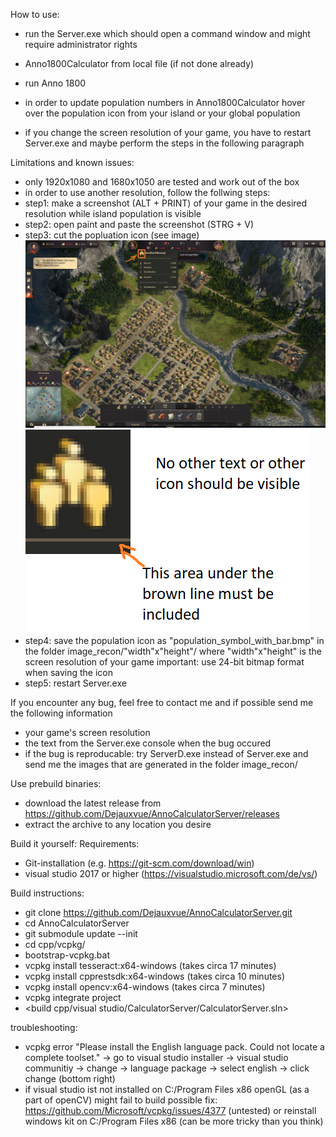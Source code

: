How to use:
- run the Server.exe which should open a command window and might require administrator rights
- Anno1800Calculator from local file (if not done already)
- run Anno 1800
- in order to update population numbers in Anno1800Calculator hover over the population icon from your island or your global population

- if you change the screen resolution of your game, you have to restart Server.exe and maybe perform the steps in the following paragraph

Limitations and known issues:
- only 1920x1080 and 1680x1050 are tested and work out of the box
- in order to use another resolution, follow the follwing steps: 
- step1: make a screenshot (ALT + PRINT) of your game in the desired resolution while island population is 			visible
- step2: open paint and paste the screenshot (STRG + V)
- step3: cut the popluation icon (see image)
![Alt text](instructions_0.png?raw=true "instructions 0")
![Alt text](instructions_1.png?raw=true "instructions 1")
- step4: save the population icon as "population_symbol_with_bar.bmp" in the folder image_recon/"width"x"height"/
where "width"x"height" is the screen resolution of your game
important: use 24-bit bitmap format when saving the icon
- step5: restart Server.exe

If you encounter any bug, feel free to contact me and if possible send me the following information
- your game's screen resolution
- the text from the Server.exe console when the bug occured
- if the bug is reproducable: try ServerD.exe instead of Server.exe and send me the images that are generated in the folder image_recon/

Use prebuild binaries:
- download the latest release from https://github.com/Dejauxvue/AnnoCalculatorServer/releases
- extract the archive to any location you desire

Build it yourself: 
Requirements:
- Git-installation (e.g. https://git-scm.com/download/win)
- visual studio 2017 or higher (https://visualstudio.microsoft.com/de/vs/)
	
Build instructions:
- git clone https://github.com/Dejauxvue/AnnoCalculatorServer.git
- cd AnnoCalculatorServer
- git submodule update --init
- cd cpp/vcpkg/
- bootstrap-vcpkg.bat
- vcpkg install tesseract:x64-windows (takes circa 17 minutes)
- vcpkg install cpprestsdk:x64-windows (takes circa 10 minutes)
- vcpkg install opencv:x64-windows (takes circa 7 minutes)
- vcpkg integrate project
- <build cpp/visual studio/CalculatorServer/CalculatorServer.sln>
			
troubleshooting: 
- vcpkg error "Please install the English language pack. Could not locate a complete toolset."
-> go to visual studio installer -> visual studio communitiy -> change -> language package
-> select english -> click change (bottom right)
- if visual studio ist not installed on C:/Program Files x86 openGL (as a part of openCV) might fail to build
possible fix: https://github.com/Microsoft/vcpkg/issues/4377 (untested)	
or reinstall windows kit on C:/Program Files x86 (can be more tricky than you think)

			
	
